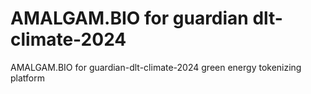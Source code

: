 # AMALGAM.BIO for guardian dlt-climate-2024
AMALGAM.BIO for
guardian-dlt-climate-2024
green energy tokenizing platform
